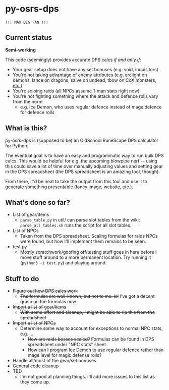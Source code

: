 # py-osrs-dps

`!!! MAX BIG FAN !!!`

## Current status

**Semi-working**

This code (seemingly) provides accurate DPS calcs _if and only if_:
- Your gear setup does not have any set bonuses (e.g. void, inquisitors)
- You're not taking advantage of enemy attributes (e.g. arclight on demons,
  lance on dragons, salve on undead, tbow on CoX monsters,
  [etc.](https://oldschool.runescape.wiki/w/Monster_attribute))
- You're soloing raids (all NPCs assume 1-man stats right now)
- You're not fighting something where the attack and defence rolls vary from the
  norm
  - e.g. Ice Demon, who uses regular defence instead of mage defence for defence
    rolls

## What is this?

py-osrs-dps is (supposed to be) an OldSchool RuneScape DPS calculator for
Python.

The eventual goal is to have an easy and programmatic way to run bulk DPS calcs.
This would be helpful for e.g. the upcoming blowpipe nerf -- using this could
save a lot of time over manually adjusting values and setting gear in the DPS
spreadsheet (the DPS spreadsheet is an amazing tool, though).

From there, it'd be neat to take the output from this tool and use it to
generate something presentable (fancy image, website, etc.).

## What's done so far?

- List of gear/items
  - `parse_table.py` in util/ can parse slot tables from the wiki;
    `parse_all_tables.sh` runs the script for all slot tables.
- List of NPCs
  - Taken from the DPS spreadsheet. Scaling formulas for raids NPCs were found,
    but how I'll implement them remains to be seen.
- test.py
  - Mostly scratchwork/goofing off/testing stuff goes in here before I move
    stuff around to a more permanent location. Try running it
    (`python3 -i test.py`) and playing around.

## Stuff to do

- ~~Figure out how DPS calcs work~~
  - ~~The formulas are well-known, but not to me. lol~~ I've got a decent grasp
    on the formulas now
- ~~Import a list of gear/items~~
  - ~~With some effort and cleanup, I might be able to rip this from the
    spreadsheet~~
- ~~Import a list of NPCs~~
  - Determine some way to account for exceptions to normal NPC stats, e.g. ...
    - ~~How are raids bosses scaled?~~ Formulas can be found in DPS spreadsheet
      under "NPC stats" sheet
    - How can I program Ice Demon to use regular defence rather than mage level
      for magic defense rolls?
- Handle all/most of the gear/set bonuses
- General code cleanup
- TBD
  - I'm not good at planning things. I'll add more issues to this list as they
    come up.
